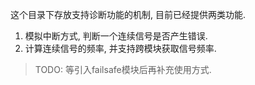 
这个目录下存放支持诊断功能的机制, 目前已经提供两类功能. 

1. 模拟中断方式, 判断一个连续信号是否产生错误.
2. 计算连续信号的频率, 并支持跨模块获取信号频率.

> TODO: 等引入failsafe模块后再补充使用方式.